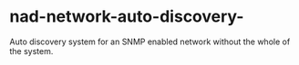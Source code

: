 nad-network-auto-discovery-
===========================

Auto discovery system for an SNMP enabled network without the whole of the system.